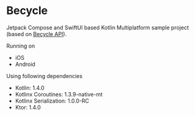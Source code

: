 # Becycle

Jetpack Compose and SwiftUI based Kotlin Multiplatform sample project (based on [Becycle API](http://api.citybik.es/v2/)).

Running on
* iOS
* Android

Using following dependencies
* Kotlin: 1.4.0
* Kotlinx Coroutines: 1.3.9-native-mt
* Kotlinx Serialization: 1.0.0-RC
* Ktor: 1.4.0
